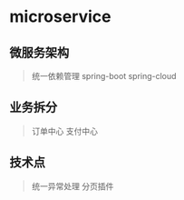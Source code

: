# microservice
## 微服务架构
> 统一依赖管理
> spring-boot
> spring-cloud
## 业务拆分
> 订单中心
> 支付中心
## 技术点
> 统一异常处理
> 分页插件